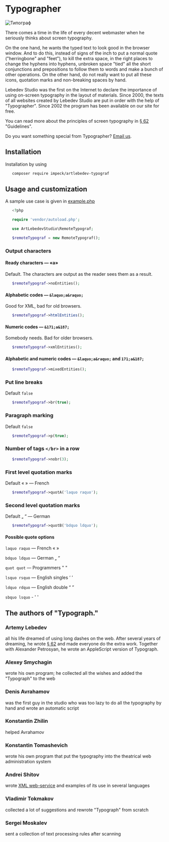
# Typographer

![Типограф](https://img.artlebedev.ru/typograf/before-after.gif)

There comes a time in the life of every decent webmaster when he seriously thinks about screen typography.

On the one hand, he wants the typed text to look good in the browser window. And to do this, instead of signs of the inch to put a normal quote ("herringbone" and "feet"), to kill the extra space, in the right places to change the hyphens into hyphens, unbroken space "tied" all the short conjunctions and prepositions to follow them to words and make a bunch of other operations. On the other hand, do not really want to put all these icons, quotation marks and non-breaking spaces by hand.

Lebedev Studio was the first on the Internet to declare the importance of using on-screen typography in the layout of materials. Since 2000, the texts of all websites created by Lebedev Studio are put in order with the help of "Typographer". Since 2002 the program has been available on our site for free.

You can read more about the principles of screen typography in [§ 62](https://www.artlebedev.ru/kovodstvo/sections/62/) "Guidelines".

Do you want something special from Typographer? [Email us](mailto:tema@tema.ru?subject=typograf_wish_list).

## Installation

Installation by using

```sh
   composer require impeck/artlebedev-typograf
```

## Usage and customization

A sample use case is given in [example.php](https://github.com/Impeck/artlebedev-typograf/blob/main/example.php)

```php
   <?php

   require 'vendor/autoload.php';

   use ArtLebedevStudio\RemoteTypograf;

   $remoteTypograf = new RemoteTypograf();
```

### Output characters

#### Ready characters — «а»

Default. The characters are output as the reader sees them as a result.

```php
   $remoteTypograf->noEntities();
```

#### Alphabetic codes — `&laquo;a&raquo;`

Good for XML, bad for old browsers.

```php
   $remoteTypograf->htmlEntities();
```

#### Numeric codes — `&171;a&187;`

Somebody needs. Bad for older browsers.

```php
   $remoteTypograf->xmlEntities();
```

#### Alphabetic and numeric codes — `&laquo;a&raquo;` and `171;a&187;`

```php
   $remoteTypograf->mixedEntities();
```

### Put line breaks

Default `false`

```php
   $remoteTypograf->br(true);
```

### Paragraph marking

Default `false`

```php
   $remoteTypograf->p(true);
```

### Number of tags `</br>` in a row

```php
   $remoteTypograf->nobr(3);
```

### First level quotation marks

Default « » — French

```php
   $remoteTypograf->quotA('laquo raquo');
```

### Second level quotation marks

Default „ “ — German

```php
   $remoteTypograf->quotB('bdquo ldquo'); 
```

#### Possible quote options

`laquo raquo` — French « »

`bdquo ldquo` — German „ “

`quot quot` — Programmers " "

`lsquo rsquo` — English singles  ‘ ’

`ldquo rdquo` — English double “ ”

`sbquo lsquo` - ' '

## The authors of "Typograph."

### Artemy Lebedev

all his life dreamed of using long dashes on the web. After several years of dreaming, he wrote [§ 62](https://www.artlebedev.ru/kovodstvo/sections/62/) and made everyone do the extra work. Together with Alexander Petrosyan, he wrote an AppleScript version of Typograph.

### Alexey Smychagin

wrote his own program; he collected all the wishes and added the "Typograph" to the web

### Denis Avrahamov

was the first guy in the studio who was too lazy to do all the typography by hand and wrote an automatic script

### Konstantin Zhilin

helped Avrahamov

### Konstantin Tomashevich

wrote his own program that put the typography into the theatrical web administration system

### Andrei Shitov

wrote [XML web-service](https://www.artlebedev.ru/typograf/webservice/) and examples of its use in several languages

### Vladimir Tokmakov

collected a lot of suggestions and rewrote "Typograph" from scratch

### Sergei Moskalev

sent a collection of text processing rules after scanning
